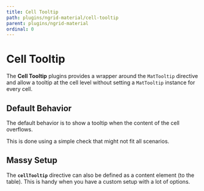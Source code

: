 ```yaml
---
title: Cell Tooltip
path: plugins/ngrid-material/cell-tooltip
parent: plugins/ngrid-material
ordinal: 0
---
```

# Cell Tooltip

The **Cell Tooltip** plugins provides a wrapper around the `MatTooltip` directive and allow a tooltip at the cell level without
setting a `MatTooltip` instance for every cell.

## Default Behavior

The default behavior is to show a tooltip when the content of the cell overflows.

<div pbl-example-view="pbl-cell-tooltip-example"></div>

This is done using a simple check that might not fit all scenarios.

## Massy Setup

The **`cellTooltip`** directive can also be defined as a content element (to the table).
This is handy when you have a custom setup with a lot of options.

<div pbl-example-view="pbl-custom-setup-example"></div>
